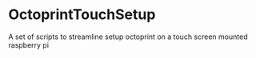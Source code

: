 # OctoprintTouchSetup
A set of scripts to streamline setup octoprint on a touch screen mounted raspberry pi
